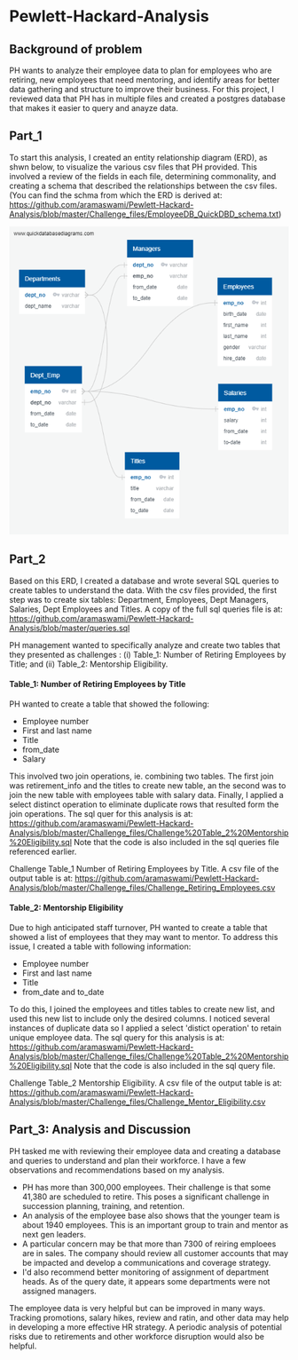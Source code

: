 # Pewlett-Hackard-Analysis

## Background of problem
PH wants to analyze their employee data to plan for employees who are retiring, new employees that need mentoring, and identify areas for better data gathering and structure to improve their business. For this project, I reviewed data that PH has in multiple files and created a postgres database that makes it easier to query and anayze data.

## Part_1
To start this analysis, I created an entity relationship diagram (ERD), as shwn below, to visualize the various csv files that PH provided. This involved a review of the fields in each file, determining commonality, and creating a schema that described the relationships between the csv files. (You can find the schma from which the ERD is derived at: https://github.com/aramaswami/Pewlett-Hackard-Analysis/blob/master/Challenge_files/EmployeeDB_QuickDBD_schema.txt)

  ![](https://github.com/aramaswami/Pewlett-Hackard-Analysis/blob/master/Challenge_files/EmployeeDB%20ERD.png)  
    
    
## Part_2
Based on this ERD, I created a database and wrote several SQL queries to create tables to understand the data. With the csv files provided, the first step was to create six tables: Department, Employees, Dept Managers, Salaries, Dept Employees and Titles. A copy of the full sql queries file is at: https://github.com/aramaswami/Pewlett-Hackard-Analysis/blob/master/queries.sql
  
PH management wanted to specifically analyze and create two tables that they presented as challenges : (i) Table_1: Number of Retiring Employees by Title; and (ii) Table_2: Mentorship Eligibility.
  
#### Table_1: Number of Retiring Employees by Title
PH wanted to create a table that showed the following:  
- Employee number
- First and last name
- Title
- from_date
- Salary

This involved two join operations, ie. combining two tables. The first join was retirement_info and the titles to create new table, an the second was to join the new table with employees table with salary data. Finally, I applied a select distinct operation to eliminate duplicate rows that resulted form the join operations. The sql quer for this analysis is at:  
https://github.com/aramaswami/Pewlett-Hackard-Analysis/blob/master/Challenge_files/Challenge%20Table_2%20Mentorship%20Eligibility.sql   Note that the code is also included in the sql queries file referenced earlier.  
  
Challenge Table_1 Number of Retiring Employees by Title. A csv file of the output table is at: https://github.com/aramaswami/Pewlett-Hackard-Analysis/blob/master/Challenge_files/Challenge_Retiring_Employees.csv  

  
#### Table_2: Mentorship Eligibility
Due to high anticipated staff turnover, PH wanted to create a table that showed a list of employees that they may want to mentor. To address this issue, I created a table with following information:
- Employee number
- First and last name
- Title
- from_date and to_date

To do this, I joined the employees and titles tables to create new list, and used this new list to include only the desired columns. I noticed several instances of duplicate data so I applied a select 'distict operation' to retain unique employee data. The sql query for this analysis is at:  
https://github.com/aramaswami/Pewlett-Hackard-Analysis/blob/master/Challenge_files/Challenge%20Table_2%20Mentorship%20Eligibility.sql
Note that the code is also included in the sql query file.
  
Challenge Table_2 Mentorship Eligibility. A csv file of the output table is at: https://github.com/aramaswami/Pewlett-Hackard-Analysis/blob/master/Challenge_files/Challenge_Mentor_Eligibility.csv
  
  
## Part_3: Analysis and Discussion
PH tasked me with reviewing their employee data and creating a database and queries to understand and plan their workforce. I have a few observations and recommendations based on my analysis.
- PH has more than 300,000 employees. Their challenge is that some 41,380 are scheduled to retire. This poses a significant challenge in succession planning, training, and retention.
- An analysis of the employee base also shows that the younger team is about 1940 employees. This is an important group to train and mentor as next gen leaders.
- A particular concern may be that more than 7300 of reiring emploees are in sales. The company should review all customer accounts that may be impacted and develop a communications and coverage strategy.
- I'd also recommend better monitoring of assignment of department heads. As of the query date, it appears some departments were not assigned managers.

The employee data is very helpful but can be improved in many ways. Tracking promotions, salary hikes, review and ratin, and other data may help in developing a more effective HR strategy. A periodic analysis of potential risks due to retirements and other workforce disruption would also be helpful.
